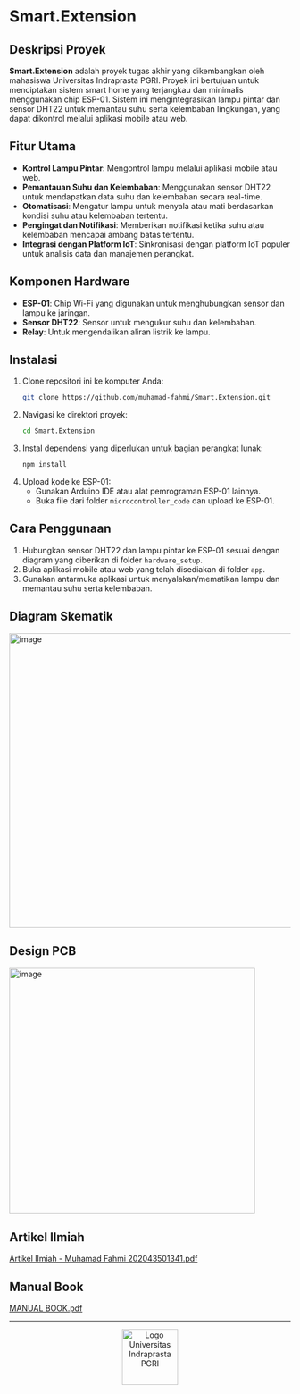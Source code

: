# Smart.Extension

## Deskripsi Proyek

**Smart.Extension** adalah proyek tugas akhir yang dikembangkan oleh mahasiswa Universitas Indraprasta PGRI. Proyek ini bertujuan untuk menciptakan sistem smart home yang terjangkau dan minimalis menggunakan chip ESP-01. Sistem ini mengintegrasikan lampu pintar dan sensor DHT22 untuk memantau suhu serta kelembaban lingkungan, yang dapat dikontrol melalui aplikasi mobile atau web.

## Fitur Utama

- **Kontrol Lampu Pintar**: Mengontrol lampu melalui aplikasi mobile atau web.
- **Pemantauan Suhu dan Kelembaban**: Menggunakan sensor DHT22 untuk mendapatkan data suhu dan kelembaban secara real-time.
- **Otomatisasi**: Mengatur lampu untuk menyala atau mati berdasarkan kondisi suhu atau kelembaban tertentu.
- **Pengingat dan Notifikasi**: Memberikan notifikasi ketika suhu atau kelembaban mencapai ambang batas tertentu.
- **Integrasi dengan Platform IoT**: Sinkronisasi dengan platform IoT populer untuk analisis data dan manajemen perangkat.

## Komponen Hardware

- **ESP-01**: Chip Wi-Fi yang digunakan untuk menghubungkan sensor dan lampu ke jaringan.
- **Sensor DHT22**: Sensor untuk mengukur suhu dan kelembaban.
- **Relay**: Untuk mengendalikan aliran listrik ke lampu.

## Instalasi

1. Clone repositori ini ke komputer Anda:
    ```sh
    git clone https://github.com/muhamad-fahmi/Smart.Extension.git
    ```
2. Navigasi ke direktori proyek:
    ```sh
    cd Smart.Extension
    ```
3. Instal dependensi yang diperlukan untuk bagian perangkat lunak:
    ```sh
    npm install
    ```
4. Upload kode ke ESP-01:
    - Gunakan Arduino IDE atau alat pemrograman ESP-01 lainnya.
    - Buka file dari folder `microcontroller_code` dan upload ke ESP-01.

## Cara Penggunaan

1. Hubungkan sensor DHT22 dan lampu pintar ke ESP-01 sesuai dengan diagram yang diberikan di folder `hardware_setup`.
2. Buka aplikasi mobile atau web yang telah disediakan di folder `app`.
3. Gunakan antarmuka aplikasi untuk menyalakan/mematikan lampu dan memantau suhu serta kelembaban.

## Diagram Skematik

<img width="527" alt="image" src="https://github.com/user-attachments/assets/a29daf4d-cef3-4da1-89d9-078665dd1291">

## Design PCB

<img width="440" alt="image" src="https://github.com/user-attachments/assets/e3bf77af-5448-4215-9e94-1aa27e3b65c5">

## Artikel Ilmiah
[Artikel Ilmiah - Muhamad Fahmi 202043501341.pdf](https://github.com/user-attachments/files/17408838/Artikel.Ilmiah.-.Muhamad.Fahmi.202043501341.pdf)

## Manual Book
[MANUAL BOOK.pdf](https://github.com/user-attachments/files/17408877/MANUAL.BOOK.pdf)

<!-- 
## Kontribusi

Kami menerima kontribusi dari siapa saja yang tertarik untuk meningkatkan proyek ini. Untuk berkontribusi, silakan ikuti langkah-langkah berikut:

1. Fork repositori ini.
2. Buat branch baru untuk fitur atau perbaikan Anda (`git checkout -b fitur-anda`).
3. Commit perubahan Anda (`git commit -am 'Menambahkan fitur ABC'`).
4. Push branch ke repositori fork Anda (`git push origin fitur-anda`).
5. Buat Pull Request di GitHub.

## Tim Pengembang

- **Nama Mahasiswa 1** - [GitHub](https://github.com/username1)
- **Nama Mahasiswa 2** - [GitHub](https://github.com/username2)
- **Nama Mahasiswa 3** - [GitHub](https://github.com/username3)
- **Nama Mahasiswa 4** - [GitHub](https://github.com/username4)

## Lisensi

Proyek ini dilisensikan di bawah lisensi MIT. Lihat file [LICENSE](LICENSE) untuk informasi lebih lanjut.

## Kontak

Untuk informasi lebih lanjut atau pertanyaan, silakan hubungi kami di email@example.com. -->

---
<p align="center">
    <img src="https://seeklogo.com/images/U/universitas-indraprasta-pgri-logo-233C8D8574-seeklogo.com.png" alt="Logo Universitas Indraprasta PGRI" width="100">
</p>
